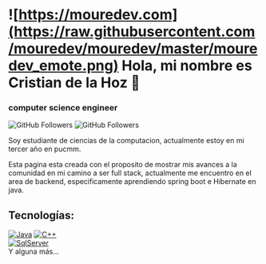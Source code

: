 # ![https://mouredev.com](https://raw.githubusercontent.com/mouredev/mouredev/master/mouredev_emote.png) Hola, mi nombre es Cristian de la Hoz 👋
### computer science engineer
![GitHub Followers](https://img.shields.io/github/followers/SaratrasV?style=social)
![GitHub Followers](https://img.shields.io/github/stars/SaratrasV?style=social)

Soy estudiante de ciencias de la computacion, actualmente estoy en mi tercer año en pucmm.

Esta pagina esta creada con el proposito de mostrar mis avances a la comunidad en mi camino a ser full stack, actualmente me encuentro en 
el area de backend, especificamente aprendiendo spring boot e Hibernate en java.

## Tecnologías:

[![Java](https://img.shields.io/badge/Java-FA7343?style=for-the-badge&logo=Java&logoColor=white&labelColor=101010)]()
[![C++](https://img.shields.io/badge/C++-4479A1?style=for-the-badge&logo=C++&logoColor=white&labelColor=101010)]()
</br>
[![SqlServer](https://img.shields.io/badge/SQLserver-4479A1?style=for-the-badge&logo=sqlserver&logoColor=white&labelColor=101010)]()
</br>
Y alguna más...

